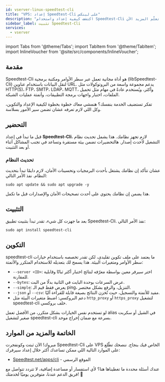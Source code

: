 ```yaml
---
id: vserver-linux-speedtest-cli
title: "VPS: إعداد Speedtest-Cli على لينكس"
description: "اكتشف كيفية إعداد واستخدام Speedtest-Cli لاختبار الشبكة بشكل موثوق وأتمتة العمليات → تعلّم المزيد الآن"
sidebar_label: تثبيت Speedtest-Cli
services:
  - vserver
---
```


import Tabs from '@theme/Tabs';
import TabItem from '@theme/TabItem';
import InlineVoucher from '@site/src/components/InlineVoucher';

## مقدمة

Speedtest-Cli هو أداة مجانية تعمل عبر سطر الأوامر ومكتبة برمجية (libSpeedtest-Cli) لنقل البيانات باستخدام عناوين URL. يدعم مجموعة واسعة من البروتوكولات مثل HTTP(S)، FTP، SMTP، LDAP، MQTT، وأكثر، ويُستخدم عادةً في مهام مثل تحميل الملفات، اختبار واجهات برمجة التطبيقات، وأتمتة عمليات الشبكة.

تفكر تستضيف الخدمة بنفسك؟ هنمشي معاك خطوة بخطوة لكيفية الإعداد والتكوين، وكل اللي لازم تعرفه عشان تضمن سير الأمور بسلاسة.

<InlineVoucher />

## التحضير

قبل ما تبدأ في إعداد **Speedtest-Cli**، لازم تجهز نظامك. هذا يشمل تحديث نظام التشغيل لأحدث إصدار. هالتحضيرات تضمن بيئة مستقرة وتساعد في تجنب المشاكل أثناء أو بعد التثبيت.

### تحديث النظام
عشان تتأكد إن نظامك يشتغل بأحدث البرمجيات وتحسينات الأمان، لازم دايمًا تبدأ بتحديث النظام. نفذ الأمر التالي:

```
sudo apt update && sudo apt upgrade -y
```
هذا يضمن إن نظامك يحتوي على أحدث تصحيحات الأمان والإصدارات قبل ما تكمل.

## التثبيت

بعد ما جهزت كل شيء، تقدر تبدأ بتثبيت تطبيق Speedtest-Cli. نفذ الأمر التالي:

```console
sudo apt install speedtest-cli
```

## التكوين

speedtest-cli ما يعتمد على ملف تكوين تقليدي، لكن تقدر تخصصه باستخدام خيارات سطر الأوامر ومتغيرات البيئة. هذا يسمح لك بتعديله للاستخدام المتكرر والأتمتة:

- `--server <ID>`: اختر سيرفر معين بواسطة معرّفه لنتائج اختبار أكثر ثباتًا وقابلية للمقارنة.  
- `--bytes`: عرض السرعات بوحدة البايت في الثانية بدلًا من البت.  
- `--simple`: يعرض فقط قيم الـ ping، التنزيل، والرفع بشكل مختصر.  
- `--json` أو `--csv`: مفيد للأتمتة والتسجيل، حيث تُخزن النتائج بصيغة قابلة للقراءة آليًا.  
- دعم البروكسي: اضبط متغيرات البيئة مثل `http_proxy` أو `https_proxy` لتشغيل speedtest-cli خلف بروكسي.

لو تستخدم نفس الخيارات بشكل متكرر، من الأفضل تعمل alias في الشيل أو سكربت صغير لتشغيل speedtest-cli بسرعة مع ضمان إخراج موحد.

## الخاتمة والمزيد من الموارد

مبروك! الآن ثبتت وكونفجرت Speedtest-Cli على VPS الخاص فيك بنجاح. ننصحك تطّلع على الموارد التالية اللي ممكن تساعدك أكثر خلال إعداد سيرفرك:

- [Speedtest.net/apps/cli](https://www.speedtest.net/apps/cli) - الموقع الرسمي

عندك أسئلة محددة ما تغطيناها هنا؟ لأي استفسار أو مساعدة إضافية، لا تتردد تتواصل مع فريق الدعم عندنا، متوفرين يوميًا لخدمتك! 🙂


<InlineVoucher />